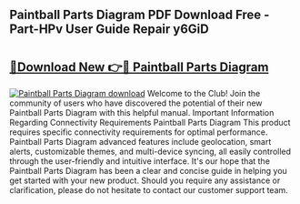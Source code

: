## Paintball Parts Diagram PDF Download Free - Part-HPv User Guide Repair y6GiD

# <h2><a href="http://dflexz.blite.top/?on=Paintball+Parts+Diagram">🔗Download New 👉🔴 Paintball Parts Diagram</a></h2>

[![Paintball Parts Diagram download](https://i.imgur.com/lujVjoI.png)](http://dflexz.blite.top/?on=Paintball+Parts+Diagram)
Welcome to the Club! Join the community of users who have discovered the potential of their new Paintball Parts Diagram with this helpful manual. Important Information Regarding Connectivity Requirements Paintball Parts Diagram This product requires specific connectivity requirements for optimal performance. Paintball Parts Diagram advanced features include geolocation, smart alerts, customizable themes, and multi-device syncing, all easily controlled through the user-friendly and intuitive interface. It's our hope that the Paintball Parts Diagram has been a clear and concise guide in helping you get started with your new product. Should you require any assistance or clarification, please do not hesitate to contact our customer support team.

